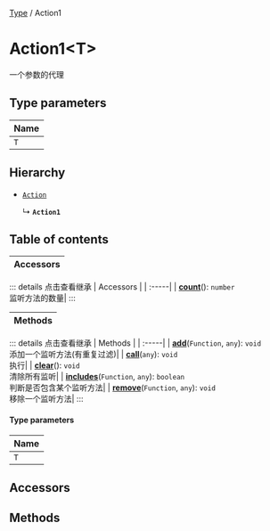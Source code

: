 [Type](../modules/Type.Type.md) / Action1

# Action1<T\> <Badge type="tip" text="Class" /> <Score text="Action1<T\>" />

一个参数的代理

## Type parameters

| Name |
| :------ |
| `T` |

## Hierarchy

- [`Action`](Type.Action.md)

  ↳ **`Action1`**

## Table of contents

| Accessors |
| :-----|


::: details 点击查看继承
| Accessors |
| :-----|
| **[count](Type.Action.md#count)**(): `number` <br> 监听方法的数量|
:::


| Methods |
| :-----|


::: details 点击查看继承
| Methods |
| :-----|
| **[add](Type.Action.md#add)**(`Function`, `any`): `void` <br> 添加一个监听方法(有重复过滤)|
| **[call](Type.Action.md#call)**(`any`): `void` <br> 执行|
| **[clear](Type.Action.md#clear)**(): `void` <br> 清除所有监听|
| **[includes](Type.Action.md#includes)**(`Function`, `any`): `boolean` <br> 判断是否包含某个监听方法|
| **[remove](Type.Action.md#remove)**(`Function`, `any`): `void` <br> 移除一个监听方法|
:::


#### Type parameters

| Name |
| :------ |
| `T` |

## Accessors

## Methods